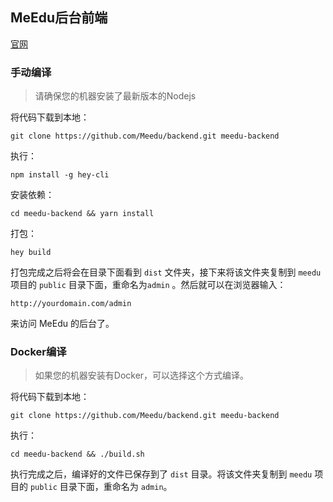 ## MeEdu后台前端

[官网](https://meedu.vip)

### 手动编译

> 请确保您的机器安装了最新版本的Nodejs

将代码下载到本地：

```
git clone https://github.com/Meedu/backend.git meedu-backend
```

执行：

```
npm install -g hey-cli
```

安装依赖：

```
cd meedu-backend && yarn install
```

打包：

```
hey build
```

打包完成之后将会在目录下面看到 `dist` 文件夹，接下来将该文件夹复制到 `meedu` 项目的 `public` 目录下面，重命名为`admin` 。然后就可以在浏览器输入：

```
http://yourdomain.com/admin
```

来访问 MeEdu 的后台了。

### Docker编译

> 如果您的机器安装有Docker，可以选择这个方式编译。

将代码下载到本地：

```
git clone https://github.com/Meedu/backend.git meedu-backend
```

执行：

```
cd meedu-backend && ./build.sh
```

执行完成之后，编译好的文件已保存到了 `dist` 目录。将该文件夹复制到 `meedu` 项目的 `public` 目录下面，重命名为 `admin`。